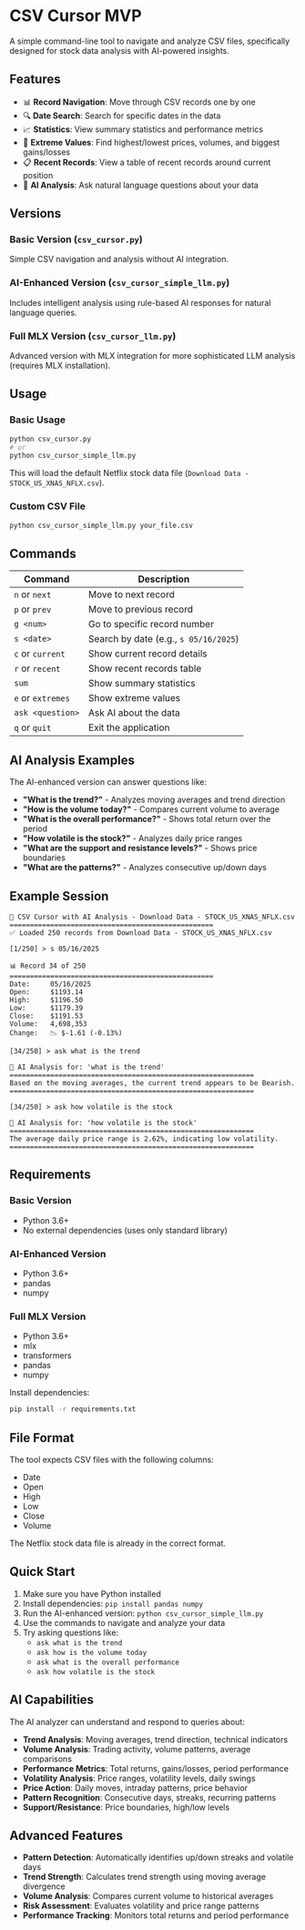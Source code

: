 # CSV Cursor MVP

A simple command-line tool to navigate and analyze CSV files, specifically designed for stock data analysis with AI-powered insights.

## Features

- 📊 **Record Navigation**: Move through CSV records one by one
- 🔍 **Date Search**: Search for specific dates in the data
- 📈 **Statistics**: View summary statistics and performance metrics
- 🎯 **Extreme Values**: Find highest/lowest prices, volumes, and biggest gains/losses
- 📋 **Recent Records**: View a table of recent records around current position
- 🤖 **AI Analysis**: Ask natural language questions about your data

## Versions

### Basic Version (`csv_cursor.py`)
Simple CSV navigation and analysis without AI integration.

### AI-Enhanced Version (`csv_cursor_simple_llm.py`)
Includes intelligent analysis using rule-based AI responses for natural language queries.

### Full MLX Version (`csv_cursor_llm.py`)
Advanced version with MLX integration for more sophisticated LLM analysis (requires MLX installation).

## Usage

### Basic Usage
```bash
python csv_cursor.py
# or
python csv_cursor_simple_llm.py
```

This will load the default Netflix stock data file (`Download Data - STOCK_US_XNAS_NFLX.csv`).

### Custom CSV File
```bash
python csv_cursor_simple_llm.py your_file.csv
```

## Commands

| Command | Description |
|---------|-------------|
| `n` or `next` | Move to next record |
| `p` or `prev` | Move to previous record |
| `g <num>` | Go to specific record number |
| `s <date>` | Search by date (e.g., `s 05/16/2025`) |
| `c` or `current` | Show current record details |
| `r` or `recent` | Show recent records table |
| `sum` | Show summary statistics |
| `e` or `extremes` | Show extreme values |
| `ask <question>` | Ask AI about the data |
| `q` or `quit` | Exit the application |

## AI Analysis Examples

The AI-enhanced version can answer questions like:

- **"What is the trend?"** - Analyzes moving averages and trend direction
- **"How is the volume today?"** - Compares current volume to average
- **"What is the overall performance?"** - Shows total return over the period
- **"How volatile is the stock?"** - Analyzes daily price ranges
- **"What are the support and resistance levels?"** - Shows price boundaries
- **"What are the patterns?"** - Analyzes consecutive up/down days

## Example Session

```
🎯 CSV Cursor with AI Analysis - Download Data - STOCK_US_XNAS_NFLX.csv
==================================================
✅ Loaded 250 records from Download Data - STOCK_US_XNAS_NFLX.csv

[1/250] > s 05/16/2025

📊 Record 34 of 250
==================================================
Date:     05/16/2025
Open:     $1193.14
High:     $1196.50
Low:      $1179.39
Close:    $1191.53
Volume:   4,698,353
Change:   📉 $-1.61 (-0.13%)

[34/250] > ask what is the trend

🤖 AI Analysis for: 'what is the trend'
============================================================
Based on the moving averages, the current trend appears to be Bearish.
============================================================

[34/250] > ask how volatile is the stock

🤖 AI Analysis for: 'how volatile is the stock'
============================================================
The average daily price range is 2.62%, indicating low volatility.
============================================================
```

## Requirements

### Basic Version
- Python 3.6+
- No external dependencies (uses only standard library)

### AI-Enhanced Version
- Python 3.6+
- pandas
- numpy

### Full MLX Version
- Python 3.6+
- mlx
- transformers
- pandas
- numpy

Install dependencies:
```bash
pip install -r requirements.txt
```

## File Format

The tool expects CSV files with the following columns:
- Date
- Open
- High
- Low
- Close
- Volume

The Netflix stock data file is already in the correct format.

## Quick Start

1. Make sure you have Python installed
2. Install dependencies: `pip install pandas numpy`
3. Run the AI-enhanced version: `python csv_cursor_simple_llm.py`
4. Use the commands to navigate and analyze your data
5. Try asking questions like:
   - `ask what is the trend`
   - `ask how is the volume today`
   - `ask what is the overall performance`
   - `ask how volatile is the stock`

## AI Capabilities

The AI analyzer can understand and respond to queries about:

- **Trend Analysis**: Moving averages, trend direction, technical indicators
- **Volume Analysis**: Trading activity, volume patterns, average comparisons
- **Performance Metrics**: Total returns, gains/losses, period performance
- **Volatility Analysis**: Price ranges, volatility levels, daily swings
- **Price Action**: Daily moves, intraday patterns, price behavior
- **Pattern Recognition**: Consecutive days, streaks, recurring patterns
- **Support/Resistance**: Price boundaries, high/low levels

## Advanced Features

- **Pattern Detection**: Automatically identifies up/down streaks and volatile days
- **Trend Strength**: Calculates trend strength using moving average divergence
- **Volume Analysis**: Compares current volume to historical averages
- **Risk Assessment**: Evaluates volatility and price range patterns
- **Performance Tracking**: Monitors total returns and period performance 